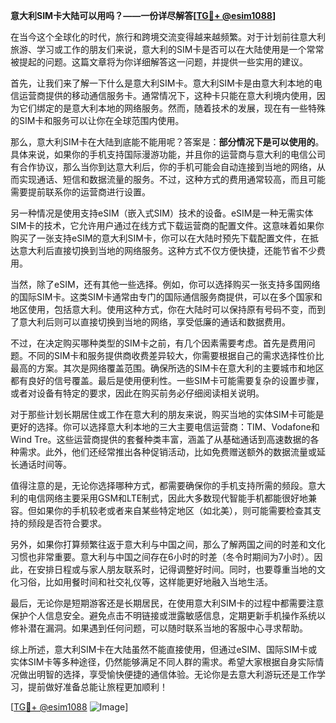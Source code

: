 **意大利SIM卡大陆可以用吗？——一份详尽解答[[TG💪+ @esim1088](https://t.me/s/esim1088)]**

在当今这个全球化的时代，旅行和跨境交流变得越来越频繁。对于计划前往意大利旅游、学习或工作的朋友们来说，意大利的SIM卡是否可以在大陆使用是一个常常被提起的问题。这篇文章将为你详细解答这一问题，并提供一些实用的建议。

首先，让我们来了解一下什么是意大利SIM卡。意大利SIM卡是由意大利本地的电信运营商提供的移动通信服务卡。通常情况下，这种卡只能在意大利境内使用，因为它们绑定的是意大利本地的网络服务。然而，随着技术的发展，现在有一些特殊的SIM卡和服务可以让你在全球范围内使用。

那么，意大利SIM卡在大陆到底能不能用呢？答案是：**部分情况下是可以使用的**。具体来说，如果你的手机支持国际漫游功能，并且你的运营商与意大利的电信公司有合作协议，那么当你到达意大利后，你的手机可能会自动连接到当地的网络，从而实现通话、短信和数据流量的服务。不过，这种方式的费用通常较高，而且可能需要提前联系你的运营商进行设置。

另一种情况是使用支持eSIM（嵌入式SIM）技术的设备。eSIM是一种无需实体SIM卡的技术，它允许用户通过在线方式下载运营商的配置文件。这意味着如果你购买了一张支持eSIM的意大利SIM卡，你可以在大陆时预先下载配置文件，在抵达意大利后直接切换到当地的网络服务。这种方式不仅方便快捷，还能节省不少费用。

当然，除了eSIM，还有其他一些选择。例如，你可以选择购买一张支持多国网络的国际SIM卡。这类SIM卡通常由专门的国际通信服务商提供，可以在多个国家和地区使用，包括意大利。使用这种方式，你在大陆时可以保持原有号码不变，而到了意大利后则可以直接切换到当地的网络，享受低廉的通话和数据费用。

不过，在决定购买哪种类型的SIM卡之前，有几个因素需要考虑。首先是费用问题。不同的SIM卡和服务提供商收费差异较大，你需要根据自己的需求选择性价比最高的方案。其次是网络覆盖范围。确保所选的SIM卡在意大利的主要城市和地区都有良好的信号覆盖。最后是使用便利性。一些SIM卡可能需要复杂的设置步骤，或者对设备有特定的要求，因此在购买前务必仔细阅读相关说明。

对于那些计划长期居住或工作在意大利的朋友来说，购买当地的实体SIM卡可能是更好的选择。你可以选择意大利本地的三大主要电信运营商：TIM、Vodafone和Wind Tre。这些运营商提供的套餐种类丰富，涵盖了从基础通话到高速数据的各种需求。此外，他们还经常推出各种促销活动，比如免费赠送额外的数据流量或延长通话时间等。

值得注意的是，无论你选择哪种方式，都需要确保你的手机支持所需的频段。意大利的电信网络主要采用GSM和LTE制式，因此大多数现代智能手机都能很好地兼容。但如果你的手机较老或者来自某些特定地区（如北美），则可能需要检查其支持的频段是否符合要求。

另外，如果你打算频繁往返于意大利与中国之间，那么了解两国之间的时差和文化习惯也非常重要。意大利与中国之间存在6小时的时差（冬令时期间为7小时）。因此，在安排日程或与家人朋友联系时，记得调整好时间。同时，也要尊重当地的文化习俗，比如用餐时间和社交礼仪等，这样能更好地融入当地生活。

最后，无论你是短期游客还是长期居民，在使用意大利SIM卡的过程中都需要注意保护个人信息安全。避免点击不明链接或泄露敏感信息，定期更新手机操作系统以修补潜在漏洞。如果遇到任何问题，可以随时联系当地的客服中心寻求帮助。

综上所述，意大利SIM卡在大陆虽然不能直接使用，但通过eSIM、国际SIM卡或实体SIM卡等多种途径，仍然能够满足不同人群的需求。希望大家根据自身实际情况做出明智的选择，享受愉快便捷的通信体验。无论你是去意大利游玩还是工作学习，提前做好准备总能让旅程更加顺利！

[[TG💪+ @esim1088](https://t.me/s/esim1088) ![Image](https://i.postimg.cc/4NQfJmqS/Snipaste-2025-05-13-00-14-12.png)]